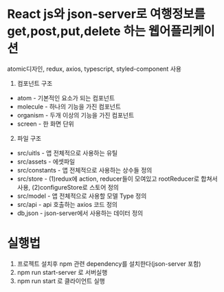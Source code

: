 # React js와 json-server로 여행정보를 get,post,put,delete 하는 웹어플리케이션
atomic디자인, redux, axios, typescript, styled-component 사용

1. 컴포넌트 구조
- atom - 기본적인 요소가 되는 컴포넌트
- molecule - 하나의 기능을 가진 컴포넌트
- organism - 두개 이상의 기능을 가진 컴포넌트
- screen - 한 화면 단위 

2. 파일 구조
- src/uitls - 앱 전체적으로 사용하는 유틸
- src/assets - 에셋파일
- src/constants - 앱 전체적으로 사용하는 상수들 정의
- src/store - (1)redux에 action, reducer들이 모여있고 rootReducer로 합쳐서 사용,
            (2)configureStore로 스토어 정의
- src/model - 앱 전체적으로 사용할 모델 Type 정의
- src/api - api 호출하는 axios 코드 정의
- db,json - json-server에서 사용하는 데이터 정의

# 실행법
1. 프로젝트 설치후 npm 관련 dependency를 설치한다(json-server 포함)
2. npm run start-server 로 서버실행
3. npm run start 로 클라이언트 실행